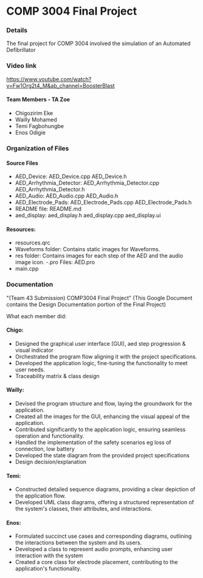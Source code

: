 # COMP 3004 Final Project 

### Details
The final project for COMP 3004 involved the simulation of an Automated Defibrillator 

### Video link
https://www.youtube.com/watch?v=Fw1Org2t4_M&ab_channel=BoosterBlast 

#### Team Members - TA Zoe
- Chigozirim Eke
- Wailly Mohamed
- Temi Fagbohungbe
- Enos Odigie

### Organization of Files
#### Source Files
- AED_Device: AED_Device.cpp AED_Device.h
- AED_Arrhythmia_Detector: AED_Arrhythmia_Detector.cpp AED_Arrhythmia_Detector.h
- AED_Audio: AED_Audio.cpp AED_Audio.h
- AED_Electrode_Pads: AED_Electrode_Pads.cpp AED_Electrode_Pads.h
- README file: README.md
- aed_display: aed_display.h aed_display.cpp aed_display.ui
  
#### Resources: 
- resources.qrc
- Waveforms folder: Contains static images for Waveforms. 
- res folder: Contains images for each step of the AED and the audio image icon.
-.pro Files: AED.pro
- main.cpp

### Documentation
"(Team 43 Submission) COMP3004 Final Project" (This Google Document contains the Design Documentation portion of the Final Project)

What each member did: 
#### Chigo:
- Designed the graphical user interface (GUI), aed step progression & visual indicator
- Orchestrated the program flow aligning it with the project specifications.
- Developed the application logic, fine-tuning the functionality to meet user needs.
- Traceability matrix & class design


#### Wailly:
- Devised the program structure and flow, laying the groundwork for the application.
- Created all the images for the GUI, enhancing the visual appeal of the application.
- Contributed significantly to the application logic, ensuring seamless operation and functionality.
- Handled the implementation of the safety scenarios eg loss of connection, low battery
- Developed the state diagram from the provided project specifications
- Design decision/explanation

#### Temi:
- Constructed detailed sequence diagrams, providing a clear depiction of the application flow.
- Developed UML class diagrams, offering a structured representation of the system's classes, their attributes, and interactions.

#### Enos:
- Formulated succinct use cases and corresponding diagrams, outlining the interactions between the system and its users.
- Developed a class to represent audio prompts, enhancing user interaction with the system
- Created a core class for electrode placement, contributing to the application's functionality.


